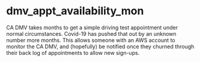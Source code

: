 # dmv_appt_availability_mon

CA DMV takes months to get a simple driving test appointment under normal circumstances. Covid-19 has pushed that out by an unknown number more months.
This allows someone with an AWS account to monitor the CA DMV, and (hopefully) be notified once they churned through their back log of appointments to 
allow new sign-ups.
